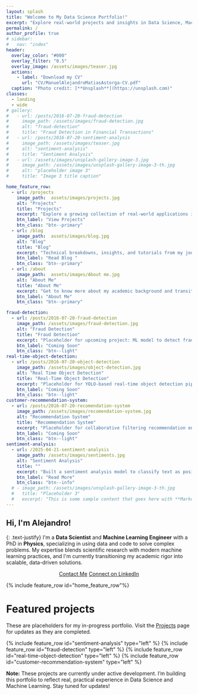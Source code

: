```yaml
---
layout: splash
title: "Welcome to My Data Science Portfolio!"
excerpt: "Explore real-world projects and insights in Data Science, Machine Learning, and AI."
permalink: /
author_profile: true
# sidebar:
#   nav: "index"
header:
  overlay_color: "#000"
  overlay_filter: "0.5"
  overlay_image: /assets/images/teaser.jpg
  actions:
    - label: "Download my CV"
      url: "CV/ManuelAlejandroMatiasAstorga-CV.pdf"
  caption: "Photo credit: [**Unsplash**](https://unsplash.com)"
classes:
  - landing
  - wide
# gallery:
#   - url: /posts/2016-07-20-fraud-detection
#     image_path: /assets/images/fraud-detection.jpg
#     alt: "fraud-detection"
#     title: "Fraud Detection in Financial Transactions"
#   - url: /posts/2016-07-20-sentiment-analysis
#     image_path: /assets/images/teaser.jpg
#     alt: "sentiment-analysis"
#     title: "Sentiment Analysis"
#   - url: /assets/images/unsplash-gallery-image-3.jpg
#     image_path: /assets/images/unsplash-gallery-image-3-th.jpg
#     alt: "placeholder image 3"
#     title: "Image 3 title caption"

home_feature_row:
  - url: /projects
    image_path:  assets/images/projects.jpg
    alt: "Projects"
    title: "Projects"
    excerpt: "Explore a growing collection of real-world applications in Data Science, from Sentiment Analysis to Fraud Detection."
    btn_label: "View Projects"
    btn_class: "btn--primary"
  - url: /blog
    image_path:  assets/images/blog.jpg
    alt: "Blog"
    title: "Blog"
    excerpt: "Technical breakdowns, insights, and tutorials from my journey in ML and Data Science."
    btn_label: "Read Blog "
    btn_class: "btn--primary"
  - url: /about
    image_path:  assets/images/About me.jpg
    alt: "About Me"
    title: "About Me"
    excerpt: "Get to know more about my academic background and transition into Data Science."
    btn_label: "About Me"
    btn_class: "btn--primary"

fraud-detection:
  - url: /posts/2016-07-20-fraud-detection
    image_path: /assets/images/fraud-detection.jpg
    alt: "Fraud Detection"
    title: "Fraud Detection"
    excerpt: "Placeholder for upcoming project: ML model to detect fraudulent transactions using ensemble methods."
    btn_label: "Coming Soon"
    btn_class: "btn--light"
real-time-object-detection:
  - url: /posts/2016-07-20-object-detection
    image_path: /assets/images/object-detection.jpg
    alt: "Real Time Object Detection"
    title: "Real-Time Object Detection"
    excerpt: "Placeholder for YOLO-based real-time object detection pipeline on video streams."
    btn_label: "Coming Soon"
    btn_class: "btn--light"
customer-recommendation-system:
  - url: /posts/2016-07-20-recomendation-system
    image_path: /assets/images/recomendation-system.jpg
    alt: "Recommendation System"
    title: "Recommendation System"
    excerpt: "Placeholder for collaborative filtering recommendation engine."
    btn_label: "Coming Soon"
    btn_class: "btn--light"
sentiment-analysis:
  - url: /2025-04-21-sentiment-analysis
    image_path: /assets/images/sentiments.jpg
    alt: "Sentiment Analysis"
    title: ""
    excerpt: "Built a sentiment analysis model to classify text as positive or negative, useful for customer feedback and social media analysis."
    btn_label: "Read More"
    btn_class: "btn--info"
  # - image_path: /assets/images/unsplash-gallery-image-3-th.jpg
  #   title: "Placeholder 3"
  #   excerpt: "This is some sample content that goes here with **Markdown** formatting."
---
```


## Hi, I'm Alejandro!

{: .text-justify}
I'm a **Data Scientist** and **Machine Learning Engineer** with a PhD in **Physics**, specializing in using data and code to solve complex problems. My expertise blends scientific research with modern machine learning practices, and I'm currently transitioning my academic rigor into scalable, data-driven solutions.

<p align="center">
  <a class="btn btn--primary" href="mailto:alejandromatiasastorga@gmail.com">Contact Me</a>
  <a class="btn btn--inverse" href="https://www.linkedin.com/in/alexmatiasastorga/" target="_blank">Connect on LinkedIn</a>
</p>

{% include feature_row id="home_feature_row"%}

# <i class="fas fa-project-diagram"></i> Featured projects

These are placeholders for my in-progress portfolio. Visit the [Projects](./projects) page for updates as they are completed.

{% include feature_row id="sentiment-analysis" type="left" %}
{% include feature_row id="fraud-detection" type="left" %}
{% include feature_row id="real-time-object-detection" type="left" %}
{% include feature_row id="customer-recommendation-system" type="left" %}

<div class="notice--info">
  <strong>Note:</strong> These projects are currently under active development. I’m building this portfolio to reflect real, practical experience in Data Science and Machine Learning. Stay tuned for updates!
</div>
